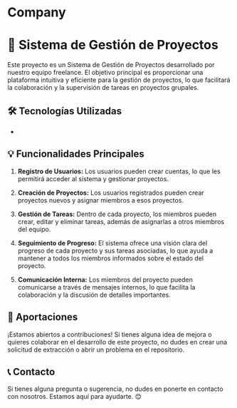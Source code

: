 # Company
# 🚀 Sistema de Gestión de Proyectos

Este proyecto es un Sistema de Gestión de Proyectos desarrollado por nuestro equipo freelance. El objetivo principal es proporcionar una plataforma intuitiva y eficiente para la gestión de proyectos, lo que facilitará la colaboración y la supervisión de tareas en proyectos grupales.

## 🛠️ Tecnologías Utilizadas

-

## 💡 Funcionalidades Principales

1. **Registro de Usuarios:** Los usuarios pueden crear cuentas, lo que les permitirá acceder al sistema y gestionar proyectos.

2. **Creación de Proyectos:** Los usuarios registrados pueden crear proyectos nuevos y asignar miembros a esos proyectos.

3. **Gestión de Tareas:** Dentro de cada proyecto, los miembros pueden crear, editar y eliminar tareas, además de asignarlas a otros miembros del equipo.

4. **Seguimiento de Progreso:** El sistema ofrece una visión clara del progreso de cada proyecto y sus tareas asociadas, lo que ayuda a mantener a todos los miembros informados sobre el estado del proyecto.

5. **Comunicación Interna:** Los miembros del proyecto pueden comunicarse a través de mensajes internos, lo que facilita la colaboración y la discusión de detalles importantes.

## 🤝 Aportaciones
¡Estamos abiertos a contribuciones! Si tienes alguna idea de mejora o quieres colaborar en el desarrollo de este proyecto, no dudes en crear una solicitud de extracción o abrir un problema en el repositorio.

 ## 📞 Contacto
Si tienes alguna pregunta o sugerencia, no dudes en ponerte en contacto con nosotros. Estamos aquí para ayudarte. 😊
